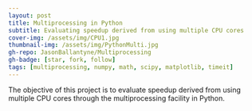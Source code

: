 ```yaml
---
layout: post
title: Multiprocessing in Python
subtitle: Evaluating speedup derived from using multiple CPU cores
cover-img: /assets/img/CPU1.jpg
thumbnail-img: /assets/img/PythonMulti.jpg
gh-repo: JasonBallantyne/Multiprocessing
gh-badge: [star, fork, follow]
tags: [multiprocessing, numpy, math, scipy, matplotlib, timeit]
---
```


The objective of this project is to evaluate speedup derived from using multiple CPU cores through the multiprocessing facility in Python.
